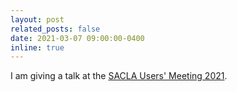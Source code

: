 ```yaml
---
layout: post
related_posts: false
date: 2021-03-07 09:00:00-0400
inline: true
---
```


I am giving a talk at the [SACLA  Users' Meeting 2021](http://xfel.riken.jp/usersmeeting2021/program.html).
